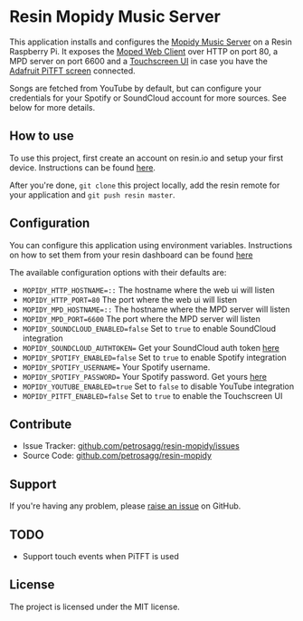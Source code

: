 Resin Mopidy Music Server
=========================

This application installs and configures the [Mopidy Music Server](https://www.mopidy.com/) on a Resin Raspberry Pi. It exposes the [Moped Web Client](https://github.com/martijnboland/moped) over HTTP on port 80, a MPD server on port 6600 and a [Touchscreen UI](https://github.com/9and3r/mopidy-touchscreen) in case you have the [Adafruit PiTFT screen](https://www.adafruit.com/products/1601) connected.

Songs are fetched from YouTube by default, but can configure your credentials for your Spotify or SoundCloud account for more sources. See below for more details.

How to use
----------

To use this project, first create an account on resin.io and setup your first device. Instructions can be found [here](http://docs.resin.io/#/pages/installing/gettingStarted.md).

After you're done, `git clone` this project locally, add the resin remote for your application and `git push resin master`.

Configuration
-------------

You can configure this application using environment variables. Instructions on how to set them from your resin dashboard can be found [here](http://docs.resin.io/#/pages/using/env-vars.md)

The available configuration options with their defaults are:

* `MOPIDY_HTTP_HOSTNAME=::` The hostname where the web ui will listen
* `MOPIDY_HTTP_PORT=80` The port where the web ui will listen
* `MOPIDY_MPD_HOSTNAME=::` The hostname where the MPD server will listen
* `MOPIDY_MPD_PORT=6600` The port where the MPD server will listen
* `MOPIDY_SOUNDCLOUD_ENABLED=false` Set to `true` to enable SoundCloud integration
* `MOPIDY_SOUNDCLOUD_AUTHTOKEN=` Get your SoundCloud auth token [here](https://www.mopidy.com/authenticate/)
* `MOPIDY_SPOTIFY_ENABLED=false` Set to `true` to enable Spotify integration
* `MOPIDY_SPOTIFY_USERNAME=` Your Spotify username. 
* `MOPIDY_SPOTIFY_PASSWORD=` Your Spotify password. Get yours [here](https://www.spotify.com/uk/account/set-device-password/)
* `MOPIDY_YOUTUBE_ENABLED=true` Set to `false` to disable YouTube integration
* `MOPIDY_PITFT_ENABLED=false` Set to `true` to enable the Touchscreen UI

Contribute
----------

- Issue Tracker: [github.com/petrosagg/resin-mopidy/issues](https://github.com/petrosagg/resin-mopidy/issues)
- Source Code: [github.com/petrosagg/resin-mopidy](https://github.com/petrosagg/resin-mopidy)

Support
-------

If you're having any problem, please [raise an issue](https://github.com/petrosagg/resin-mopidy/issues) on GitHub.

TODO
-------

- Support touch events when PiTFT is used

License
-------

The project is licensed under the MIT license.
